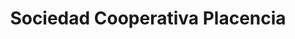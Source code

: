 ---
title: "Sociedad Cooperativa Placencia"
url: /soraluze-placencia-de-las-armas/sociedad-cooperativa-placencia/
shop: supermercado
---